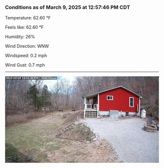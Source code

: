 ### Conditions as of March 9, 2025 at 12:57:46 PM CDT 

Temperature: 62.60 &deg;F

Feels like: 62.60 &deg;F

Humidity: 26%

Wind Direction: WNW

Windspeed: 0.2 mph

Wind Gust: 0.7 mph

---

<img src="./images/latest.jpeg"/>


